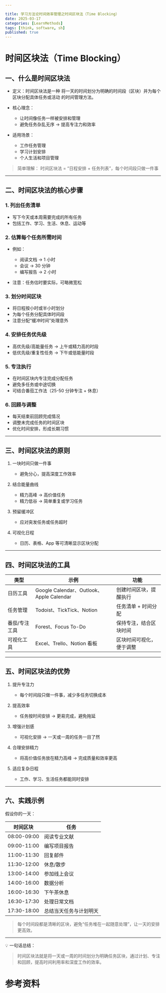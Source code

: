 ```yaml
---

title: 学习方法论时间效率管理之时间区块法（Time Blocking）
date: 2025-03-17
categories: [LearnMethods]
tags: [think, software, sh]
published: true
---
```





# 时间区块法（Time Blocking）

## 一、什么是时间区块法

* 定义：时间区块法是一种 将一天的时间划分为明确的时间段（区块）并为每个区块分配具体任务或活动 的时间管理方法。
* 核心理念：

  * 让时间像任务一样被安排和管理
  * 避免任务杂乱无序 → 提高专注力和效率
* 适用场景：

  * 工作任务管理
  * 学习计划安排
  * 个人生活和项目管理

> 简单理解：
> 时间区块法 = “日程安排 + 任务列表”，每个时间段只做一件事

---

## 二、时间区块法的核心步骤

### 1. 列出任务清单

* 写下今天或本周需要完成的所有任务
* 包括工作、学习、生活、休息、运动等

### 2. 估算每个任务所需时间

* 例如：

  * 阅读文档 → 1 小时
  * 会议 → 30 分钟
  * 编写报告 → 2 小时
* 注意：任务估时要实际，可略微宽松

### 3. 划分时间区块

* 将日程按小时或半小时划分
* 为每个任务分配具体时间段
* 注意分配“缓冲时间”处理意外

### 4. 安排任务优先级

* 高优先级/高能量任务 → 上午或精力高的时段
* 低优先级/重复性任务 → 下午或低能量时段

### 5. 专注执行

* 在时间区块内专注完成分配任务
* 避免多任务或中途切换
* 可结合番茄工作法（25-50 分钟专注 + 休息）

### 6. 回顾与调整

* 每天结束前回顾完成情况
* 调整未完成任务的时间区块
* 优化时间安排，形成长期习惯

---

## 三、时间区块法的原则

1. 一块时间只做一件事

   * 避免分心，提高深度工作效率

2. 结合能量曲线

   * 精力高峰 → 高价值任务
   * 精力低谷 → 简单重复或学习任务

3. 预留缓冲区

   * 应对突发任务或任务超时

4. 可视化日程

   * 日历、表格、App 等可清晰显示区块分配

---

## 四、时间区块法的工具

| 类型      | 示例                                     | 功能           |
| ------- | -------------------------------------- | ------------ |
| 日历工具    | Google Calendar、Outlook、Apple Calendar | 创建时间区块，提醒执行  |
| 任务管理    | Todoist、TickTick、Notion                | 任务清单 + 时间分配  |
| 番茄/专注工具 | Forest、Focus To-Do                     | 保持专注，结合区块时间  |
| 可视化工具   | Excel、Trello、Notion 看板                 | 区块时间可视化，便于调整 |

---

## 五、时间区块法的优势

1. 提升专注力

   * 每个时间段只做一件事，减少多任务切换成本

2. 提高效率

   * 任务按时间安排 → 更易完成，避免拖延

3. 增强计划感

   * 可视化安排 → 一天或一周的任务一目了然

4. 合理安排精力

   * 将高价值任务放在精力高峰 → 完成质量和效率更高

5. 适应复杂日程

   * 工作、学习、生活任务都能同时安排

---

## 六、实践示例

假设你的一天：

| 时间区块        | 任务          |
| ----------- | ----------- |
| 08:00-09:00 | 阅读专业文献      |
| 09:00-11:00 | 编写项目报告      |
| 11:00-11:30 | 回复邮件        |
| 11:30-12:00 | 休息/散步       |
| 13:00-14:00 | 参加线上会议      |
| 14:00-16:00 | 数据分析        |
| 16:00-16:30 | 下午茶休息       |
| 16:30-17:30 | 处理日常文档      |
| 17:30-18:00 | 总结当天任务与计划明天 |

> 每个时间段都是清晰的区块，避免“任务堆在一起随意处理”，让一天的安排更高效。

---

💡 一句话总结：

> 时间区块法就是将一天或一周的时间划分为明确任务区块，通过计划、专注和回顾，提高时间利用率和深度工作的效率。

# 参考资料


